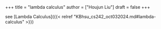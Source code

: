 +++
title = "lambda calculus"
author = ["Houjun Liu"]
draft = false
+++

see [Lambda Calculus]({{< relref "KBhsu_cs242_oct032024.md#lambda-calculus" >}})
